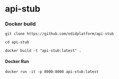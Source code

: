 # api-stub

### Docker build

`git clone https://github.com/ndidplatform/api-stub`

`cd api-stub`

`docker build -t "api-stub:latest" .`

#### Docker Run 
`docker run -it -p 8000:8000 api-stub:latest`
